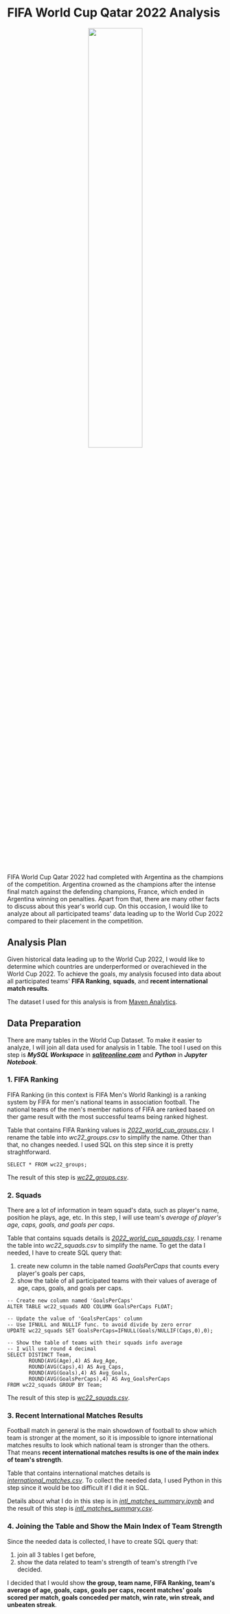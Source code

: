 # FIFA World Cup Qatar 2022 Analysis

<p align="center">
<img width=50% height=50% src="https://digitalhub.fifa.com/transform/cc8d9b5b-18a8-4d34-9427-657dd2725e7f/small_icon-wc-selected?io=transform:fill&quality=75">
</p>

FIFA World Cup Qatar 2022 had completed with Argentina as the champions of the competition. Argentina crowned as the champions after the intense final match against the defending champions, France, which ended in Argentina winning on penalties. Apart from that, there are many other facts to discuss about this year's world cup. On this occasion, I would like to analyze about all participated teams' data leading up to the World Cup 2022 compared to their placement in the competition.

## Analysis Plan

Given historical data leading up to the World Cup 2022, I would like to determine which countries are underperformed or overachieved in the World Cup 2022. To achieve the goals, my analysis focused into data about all participated teams' **FIFA Ranking**, **squads**, and **recent international match results**.

The dataset I used for this analysis is from [Maven Analytics](https://www.mavenanalytics.io/data-playground).

## Data Preparation

There are many tables in the World Cup Dataset. To make it easier to analyze, I will join all data used for analysis in 1 table. The tool I used on this step is ***MySQL Workspace*** in ***[sqliteonline.com](https://sqliteonline.com/)*** and ***Python*** in ***Jupyter Notebook***.

### 1. FIFA Ranking

FIFA Ranking (in this context is FIFA Men's World Ranking) is a ranking system by FIFA for men's national teams in association football. The national teams of the men's member nations of FIFA are ranked based on ther game result with the most successful teams being ranked highest.

Table that contains FIFA Ranking values is *[2022_world_cup_groups.csv](https://github.com/bagasadiwaskita/wc-22-analysis/blob/4ed12b5e4bcb603c9e448a49eaf9221c535e38c0/World%20Cup%20Dataset%20(Original)/2022_world_cup_groups.csv)*. I rename the table into *wc22_groups.csv* to simplify the name. Other than that, no changes needed. I used SQL on this step since it is pretty straghtforward.
```
SELECT * FROM wc22_groups;
```
The result of this step is *[wc22_groups.csv](https://github.com/bagasadiwaskita/wc-22-analysis/blob/ffdc2b1032c40c2deb6c66c9c13b6ec0f2418ee0/Pre-processing/wc22_groups.csv)*.

### 2. Squads

There are a lot of information in team squad's data, such as player's name, position he plays, age, etc. In this step, I will use team's *average of player's age, caps, goals, and goals per caps*.

Table that contains squads details is *[2022_world_cup_squads.csv](https://github.com/bagasadiwaskita/wc-22-analysis/blob/4ed12b5e4bcb603c9e448a49eaf9221c535e38c0/World%20Cup%20Dataset%20(Original)/2022_world_cup_squads.csv)*. I rename the table into *wc22_squads.csv* to simplify the name. To get the data I needed, I have to create SQL query that:

1. create new column in the table named *GoalsPerCaps* that counts every player's goals per caps,
2. show the table of all participated teams with their values of average of age, caps, goals, and goals per caps.
```
-- Create new column named 'GoalsPerCaps'
ALTER TABLE wc22_squads ADD COLUMN GoalsPerCaps FLOAT;

-- Update the value of 'GoalsPerCaps' column
-- Use IFNULL and NULLIF func. to avoid divide by zero error
UPDATE wc22_squads SET GoalsPerCaps=IFNULL(Goals/NULLIF(Caps,0),0);

-- Show the table of teams with their squads info average
-- I will use round 4 decimal
SELECT DISTINCT Team,
       ROUND(AVG(Age),4) AS Avg_Age,
       ROUND(AVG(Caps),4) AS Avg_Caps,
       ROUND(AVG(Goals),4) AS Avg_Goals,
       ROUND(AVG(GoalsPerCaps),4) AS Avg_GoalsPerCaps
FROM wc22_squads GROUP BY Team;
```
The result of this step is *[wc22_squads.csv](https://github.com/bagasadiwaskita/wc-22-analysis/blob/ffdc2b1032c40c2deb6c66c9c13b6ec0f2418ee0/Pre-processing/wc22_squads.csv)*.

### 3. Recent International Matches Results

Football match in general is the main showdown of football to show which team is stronger at the moment, so it is impossible to ignore international matches results to look which national team is stronger than the others. That means **recent international matches results is one of the main index of team's strength**.

Table that contains international matches details is *[international_matches.csv](https://github.com/bagasadiwaskita/wc-22-analysis/blob/9c26a0324084f72e5264f99c26d22bda97038a14/World%20Cup%20Dataset%20(Original)/international_matches.csv)*. To collect the needed data, I used Python in this step since it would be too difficult if I did it in SQL.

Details about what I do in this step is in *[intl_matches_summary.ipynb](https://github.com/bagasadiwaskita/wc-22-analysis/blob/9c26a0324084f72e5264f99c26d22bda97038a14/Pre-processing/intl_matches_summary.ipynb)* and the result of this step is *[intl_matches_summary.csv](https://github.com/bagasadiwaskita/wc-22-analysis/blob/9c26a0324084f72e5264f99c26d22bda97038a14/Pre-processing/intl_matches_summary.csv)*.

### 4. Joining the Table and Show the Main Index of Team Strength

Since the needed data is collected, I have to create SQL query that:

1. join all 3 tables I get before,
2. show the data related to team's strength of team's strength I've decided.

I decided that I would show **the group, team name, FIFA Ranking, team's average of age, goals, caps, goals per caps, recent matches' goals scored per match, goals conceded per match, win rate, win streak, and unbeaten streak**.
